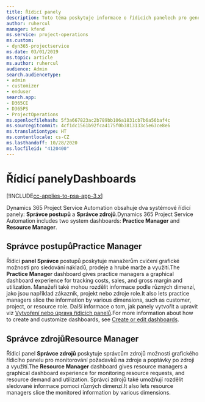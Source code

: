```yaml
---
title: Řídicí panely
description: Toto téma poskytuje informace o řídicích panelech pro generování sestav, které jsou součástí Dynamics 365 Project Service Automation.
author: ruhercul
manager: kfend
ms.service: project-operations
ms.custom:
- dyn365-projectservice
ms.date: 03/01/2019
ms.topic: article
ms.author: ruhercul
audience: Admin
search.audienceType:
- admin
- customizer
- enduser
search.app:
- D365CE
- D365PS
- ProjectOperations
ms.openlocfilehash: 5f3a667823ac2b789bb106a1831cb7b6a56baf4c
ms.sourcegitcommit: 4cf1dc1561b92fca4175f0b3813133c5e63ce8e6
ms.translationtype: HT
ms.contentlocale: cs-CZ
ms.lasthandoff: 10/28/2020
ms.locfileid: "4120400"
---
```

# <a name="dashboards"></a><span data-ttu-id="5861d-103">Řídicí panely</span><span class="sxs-lookup"><span data-stu-id="5861d-103">Dashboards</span></span>

[!INCLUDE[cc-applies-to-psa-app-3.x](../includes/cc-applies-to-psa-app-3x.md)]

<span data-ttu-id="5861d-104">Dynamics 365 Project Service Automation obsahuje dva systémové řídicí panely: **Správce postupů** a **Správce zdrojů**.</span><span class="sxs-lookup"><span data-stu-id="5861d-104">Dynamics 365 Project Service Automation includes two system dashboards: **Practice Manager** and **Resource Manager**.</span></span>

## <a name="practice-manager"></a><span data-ttu-id="5861d-105">Správce postupů</span><span class="sxs-lookup"><span data-stu-id="5861d-105">Practice Manager</span></span> 

<span data-ttu-id="5861d-106">Řídicí **panel Správce** postupů poskytuje manažerům cvičení grafické možnosti pro sledování nákladů, prodeje a hrubé marže a využití.</span><span class="sxs-lookup"><span data-stu-id="5861d-106">The **Practice Manager** dashboard gives practice managers a graphical dashboard experience for tracking costs, sales, and gross margin and utilization.</span></span> <span data-ttu-id="5861d-107">Manažeři také mohou rozdělit informace podle různých dimenzí, jako jsou například zákazník, projekt nebo zdroje role.</span><span class="sxs-lookup"><span data-stu-id="5861d-107">It also lets practice managers slice the information by various dimensions, such as customer, project, or resource role.</span></span> <span data-ttu-id="5861d-108">Další informace o tom, jak panely vytvořit a upravit viz [Vytvoření nebo úprava řídicích panelů](https://docs.microsoft.com/dynamics365/customerengagement/on-premises/customize/create-edit-dashboards).</span><span class="sxs-lookup"><span data-stu-id="5861d-108">For more information about how to create and customize dashboards, see [Create or edit dashboards](https://docs.microsoft.com/dynamics365/customerengagement/on-premises/customize/create-edit-dashboards).</span></span>

## <a name="resource-manager"></a><span data-ttu-id="5861d-109">Správce zdrojů</span><span class="sxs-lookup"><span data-stu-id="5861d-109">Resource Manager</span></span> 

<span data-ttu-id="5861d-110">Řídicí panel **Správce zdrojů** poskytuje správcům zdrojů možnosti grafického řídicího panelu pro monitorování požadavků na zdroje a poptávky po zdroji a využití.</span><span class="sxs-lookup"><span data-stu-id="5861d-110">The **Resource Manager** dashboard gives resource managers a graphical dashboard experience for monitoring resource requests, and resource demand and utilization.</span></span> <span data-ttu-id="5861d-111">Správci zdrojů také umožňují rozdělit sledované informace pomocí různých dimenzí.</span><span class="sxs-lookup"><span data-stu-id="5861d-111">It also lets resource managers slice the monitored information by various dimensions.</span></span>

